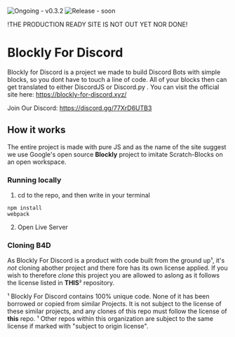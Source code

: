 ![Ongoing - v0.3.2](https://img.shields.io/badge/Stable-v1.0.0-2ea44f) ![Release - soon](https://img.shields.io/badge/Release-soon-ff3333)


!THE PRODUCTION READY SITE IS NOT OUT YET NOR DONE!
# Blockly For Discord

Blockly for Discord is a project we made to build Discord Bots with simple blocks, so you dont have to touch a line of code. All of your blocks then can get translated to either DiscordJS or Discord.py .
You can visit the official site here: https://blockly-for-discord.xyz/

Join Our Discord: https://discord.gg/77XrD6UTB3

## How it works

The entire project is made with pure JS and as the name of the site suggest we use Google's open source **Blockly** project to imitate Scratch-Blocks on an open workspace. 



### Running locally
1. cd to the repo, and then write in your terminal
```
npm install
webpack
```
2. Open Live Server

### Cloning B4D
As Blockly For Discord is a product with code built from the ground up¹, it's *not* cloning abother project and there fore has its own license applied. If you wish to therefore *clone* this project you are allowed to aslong as it follows the license listed in **THIS**² repository.

¹ Blockly For Discord contains 100% unique code. None of it has been borrowed or copied from similar Projects. It is not subject to the license of these similar projects, and any clones of this repo must follow the license of **this** repo.
¹ Other repos within this organization are subject to the same license if marked with "subject to origin license".
